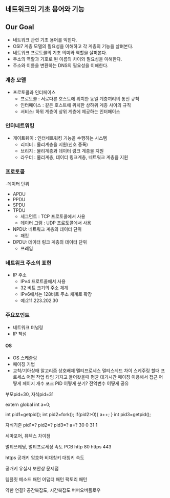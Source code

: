 ## 네트워크의 기초 용어와 기능
## Our Goal
- 네트워크 관련 기초 용어를 익힌다.
- OSI7 계층 모델의 필요성을 이해하고 각 계층의 기능을 살펴본다.
- 네트워크 프로토콜의 기초 의미와 역할을 살펴본다.
- 주소의 역할과 기호로 된 이름의 차이와 필요성을 이해한다.
- 주소와 이름을 변환하는 DNS의 필요성을 이해한다.

### 계층 모델
- 프로토콜과 인터페이스
  - 프로토콜 : 서로다른 호스트에 위치한 동일 계층끼리의 통신 규칙
  - 인터페이스 : 같은 호스트에 위치한 상하위 계층 사이의 규칙
  - 서비스: 하위 계층이 상위 계층에 제공하는 인터페이스 
### 인터네트워킹
- 게이트웨이 : 인터네트워킹 기능을 수행하는 시스템
  - 리피터 : 물리계층을 지원(신호 증폭)
  - 브리지 : 물리계층과 데이터 링크 계층을 지원
  - 라우터 : 물리계층, 데이터 링크계층, 네트워크 계층을 지원
### 프로토콜
-데이터 단위
  - APDU
  - PPDU
  - SPDU
  - TPDU
    - 세그먼트 : TCP 프로토콜에서 사용
    - 데이터 그램 : UDP 프로토콜에서 사용
  - NPDU: 네트워크 계층의 데이터 단위
    - 패킷
  - DPDU: 데이터 링크 계층의 데이터 단위
    - 프레임
### 네트워크 주소의 표현
- IP 주소
  - IPv4 프로트콜에서 사용
  - 32 비트 크기의 주소 체계
  - IPv6에서는 128비트 주소 체계로 확장
  - 예:211.223.202.30
  
  
  
### 주요포인트
- 네트워크 터널링
- IP 첵섬 
#### OS
- OS 스케줄링
- 페이징 기법
- 교착/기아상태 알고리즘 
상호배제 
멜티프로세스 멀티스레드 차이
스케주링 할때 프로세스 어떤 작업 타임 가지고 들어왓을때 평균 대기시간
페이징 이용해서 접근 어떻게 페이지 개수
포크 PID 어떻게 분기? 전역변수 어떻게 공유

부모pid=30, 자식pid=31

extern global int a=0;

int pid1=getpid();
int pid2=fork();
if(pid2>0){
  a++;
}
int pid3=getpid();

자식기준
pid1=? pid2=? pid3=? a=?
30 0 31 1

세마포어, 뮤텍스 차이점

멀티쓰레딩, 멀티프로세싱 속도
PCB
http 80
https 443

https 공개키 암호화
비대칭키 대칭키 속도

공개키 유실시 보안상 문제점

템플릿 메소드 패턴
어댑터 패턴
팩토리 패턴

약한 연결?
공간복잡도, 시간복잡도
버퍼오버플로우 

